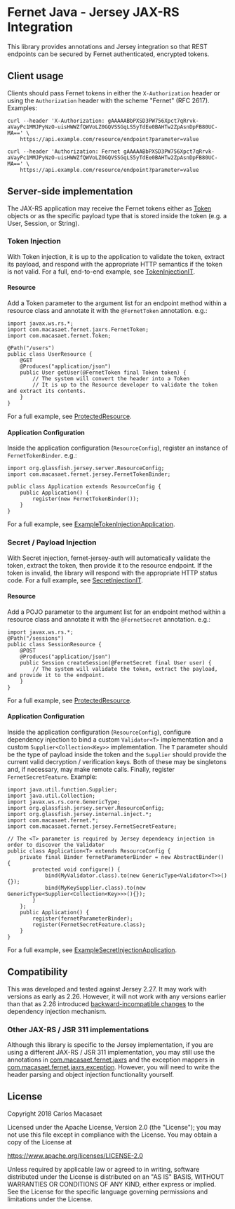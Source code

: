 # Fernet Java - Jersey JAX-RS Integration

This library provides annotations and Jersey integration so that REST endpoints can be secured by Fernet authenticated, encrypted tokens.

## Client usage

Clients should pass Fernet tokens in either the `X-Authorization` header or using the `Authorization` header with the scheme "Fernet" (RFC 2617). Examples:

    curl --header 'X-Authorization: gAAAAABbPXSD3PW756Xpct7qRrvk-aVayPc1MMJPyNzO-uisHWWZfQWVoLZ0GQVSSGqLS5yTdEe0BAHTw2ZpAsnDpFB80UC-MA==' \
        https://api.example.com/resource/endpoint?parameter=value

    curl --header 'Authorization: Fernet gAAAAABbPXSD3PW756Xpct7qRrvk-aVayPc1MMJPyNzO-uisHWWZfQWVoLZ0GQVSSGqLS5yTdEe0BAHTw2ZpAsnDpFB80UC-MA==' \
        https://api.example.com/resource/endpoint?parameter=value

## Server-side implementation

The JAX-RS application may receive the Fernet tokens either as [Token](https://javadoc.io/page/com.macasaet.fernet/fernet-java8/latest/com/macasaet/fernet/Token.html) objects or as the specific payload type that is stored inside the token (e.g. a User, Session, or String).

### Token Injection

With Token injection, it is up to the application to validate the token, extract its payload, and respond with the appropriate HTTP semantics if the token is not valid. For a full, end-to-end example, see [TokenInjectionIT](https://github.com/l0s/fernet-java8/blob/master/fernet-jersey-auth/src/test/java/com/macasaet/fernet/jersey/example/tokeninjection/TokenInjectionIT.java).

#### Resource

Add a Token parameter to the argument list for an endpoint method within a resource class and annotate it with the `@FernetToken` annotation. e.g.:

    import javax.ws.rs.*;
    import com.macasaet.fernet.jaxrs.FernetToken;
    import com.macasaet.fernet.Token;
    
    @Path("/users")
    public class UserResource {
        @GET
        @Produces("application/json")
        public User getUser(@FernetToken final Token token) {
            // The system will convert the header into a Token
            // It is up to the Resource developer to validate the token and extract its contents.
        }
    } 

For a full example, see [ProtectedResource](https://github.com/l0s/fernet-java8/blob/master/fernet-jersey-auth/src/test/java/com/macasaet/fernet/jersey/example/tokeninjection/ProtectedResource.java).

#### Application Configuration

Inside the application configuration (`ResourceConfig`), register an instance of `FernetTokenBinder`. e.g.:

    import org.glassfish.jersey.server.ResourceConfig;
    import com.macasaet.fernet.jersey.FernetTokenBinder;
    
    public class Application extends ResourceConfig {
        public Application() {
            register(new FernetTokenBinder());
        }
    }

For a full example, see [ExampleTokenInjectionApplication](https://github.com/l0s/fernet-java8/blob/master/fernet-jersey-auth/src/test/java/com/macasaet/fernet/jersey/example/tokeninjection/ExampleTokenInjectionApplication.java).

### Secret / Payload Injection

With Secret injection, fernet-jersey-auth will automatically validate the token, extract the token, then provide it to the resource endpoint. If the token is invalid, the library will respond with the appropriate HTTP status code. For a full example, see [SecretInjectionIT](https://github.com/l0s/fernet-java8/blob/master/fernet-jersey-auth/src/test/java/com/macasaet/fernet/jersey/example/secretinjection/SecretInjectionIT.java).

#### Resource

Add a POJO parameter to the argument list for an endpoint method within a resource class and annotate it with the `@FernetSecret` annotation. e.g.:

    import javax.ws.rs.*;
    @Path("/sessions")
    public class SessionResource {
        @POST
        @Produces("application/json")
        public Session createSession(@FernetSecret final User user) {
            // The system will validate the token, extract the payload, and provide it to the endpoint.
        }
    }

For a full example, see [ProtectedResource](https://github.com/l0s/fernet-java8/blob/master/fernet-jersey-auth/src/test/java/com/macasaet/fernet/jersey/example/secretinjection/ProtectedResource.java).

#### Application Configuration

Inside the application configuration (`ResourceConfig`), configure dependency injection to bind a custom `Validator<T>` implementation and a custom `Supplier<Collection<Key>>` implementation. The `T` parameter should be the type of payload inside the token and the `Supplier` should provide the current valid decryption / verification keys. Both of these may be singletons and, if necessary, may make remote calls. Finally, register `FernetSecretFeature`. Example:

    import java.util.function.Supplier;
    import java.util.Collection;
    import javax.ws.rs.core.GenericType;
    import org.glassfish.jersey.server.ResourceConfig;
    import org.glassfish.jersey.internal.inject.*;
    import com.macasaet.fernet.*;
    import com.macasaet.fernet.jersey.FernetSecretFeature;
    
    // The <T> parameter is required by Jersey dependency injection in order to discover the Validator
    public class Application<T> extends ResourceConfig {
        private final Binder fernetParameterBinder = new AbstractBinder() {
            protected void configure() {
                bind(MyValidator.class).to(new GenericType<Validator<T>>(){});
                bind(MyKeySupplier.class).to(new GenericType<Supplier<Collection<Key>>>(){});
            }
        };
        public Application() {
            register(fernetParameterBinder);
            register(FernetSecretFeature.class);
        }
    }

For a full example, see [ExampleSecretInjectionApplication](https://github.com/l0s/fernet-java8/blob/master/fernet-jersey-auth/src/test/java/com/macasaet/fernet/jersey/example/secretinjection/ExampleSecretInjectionApplication.java).

## Compatibility

This was developed and tested against Jersey 2.27. It may work with versions as early as 2.26. However, it will not work with any versions earlier than that as 2.26 introduced [backward-incompatible changes](https://jersey.github.io/release-notes/2.26.html) to the dependency injection mechanism.

### Other JAX-RS / JSR 311 implementations

Although this library is specific to the Jersey implementation, if you are using a different JAX-RS / JSR 311 implementation, you may still use the annotations in [com.macasaet.fernet.jaxrs](https://github.com/l0s/fernet-java8/tree/master/fernet-jersey-auth/src/main/java/com/macasaet/fernet/jaxrs) and the exception mappers in [com.macasaet.fernet.jaxrs.exception](https://github.com/l0s/fernet-java8/tree/master/fernet-jersey-auth/src/main/java/com/macasaet/fernet/jaxrs/exception). However, you will need to write the header parsing and object injection functionality yourself.

## License

   Copyright 2018 Carlos Macasaet

   Licensed under the Apache License, Version 2.0 (the "License");
   you may not use this file except in compliance with the License.
   You may obtain a copy of the License at

   https://www.apache.org/licenses/LICENSE-2.0

   Unless required by applicable law or agreed to in writing, software
   distributed under the License is distributed on an "AS IS" BASIS,
   WITHOUT WARRANTIES OR CONDITIONS OF ANY KIND, either express or implied.
   See the License for the specific language governing permissions and
   limitations under the License.